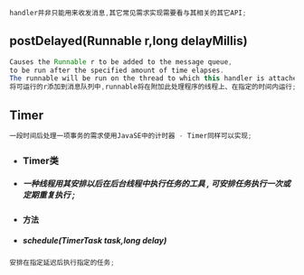 ```java
handler并非只能用来收发消息,其它常见需求实现需要看与其相关的其它API;
```

## postDelayed\(Runnable r,long delayMillis\)

```java
Causes the Runnable r to be added to the message queue, 
to be run after the specified amount of time elapses.
The runnable will be run on the thread to which this handler is attached.
将可运行的r添加到消息队列中,runnable将在附加此处理程序的线程上、在指定的时间内运行;
```

## Timer

```java
一段时间后处理一项事务的需求使用JavaSE中的计时器 - Timer同样可以实现;
```

* ### Timer类
* ##### 一种线程用其安排以后在后台线程中执行任务的工具 , 可安排任务执行一次或定期重复执行 ;

* #### 方法
* ##### schedule\(TimerTask task,long delay\)

```java
安排在指定延迟后执行指定的任务;
```

 

